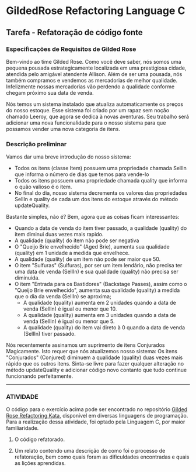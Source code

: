 # GildedRose Refactoring Language C

## Tarefa - Refatoração de código fonte

### Especificações de Requisitos de Gilded Rose
Bem-vindo ao time Gilded Rose. Como você deve saber, nós somos uma pequena pousada estrategicamente localizada em uma prestigiosa cidade, atendida pelo amigável atendente Allison. Além de ser uma pousada, nós também compramos e vendemos as mercadorias de melhor qualidade. Infelizmente nossas mercadorias vão perdendo a qualidade conforme chegam próximo sua data de venda.

Nós temos um sistema instalado que atualiza automaticamente os preços do nosso estoque. Esse sistema foi criado por um rapaz sem noção chamado Leeroy, que agora se dedica à novas aventuras. Seu trabalho será adicionar uma nova funcionalidade para o nosso sistema para que possamos vender uma nova categoria de itens.

### Descrição preliminar
Vamos dar uma breve introdução do nosso sistema:

- Todos os itens (classe Item) possuem uma propriedade chamada SellIn que informa o número de dias que temos para vende-lo
- Todos os itens possuem uma propriedade chamada quality que informa o quão valioso é o item.
- No final do dia, nosso sistema decrementa os valores das propriedades SellIn e quality de cada um dos itens do estoque através do método updateQuality.

Bastante simples, não é? Bem, agora que as coisas ficam interessantes:

- Quando a data de venda do item tiver passado, a qualidade (quality) do item diminui duas vezes mais rapido.
- A qualidade (quality) do item não pode ser negativa
- O "Queijo Brie envelhecido" (Aged Brie), aumenta sua qualidade (quality) em 1 unidade a medida que envelhece.
- A qualidade (quality) de um item não pode ser maior que 50.
- O item "Sulfuras" (Sulfuras), por ser um item lendário, não precisa ter uma data de venda (SellIn) e sua qualidade (quality) não precisa ser diminuida.
- O item "Entrada para os Bastidores" (Backstage Passes), assim como o "Queijo Brie envelhecido", aumenta sua qualidade (quality) a medida que o dia da venda (SellIn) se aproxima;
  - A qualidade (quality) aumenta em 2 unidades quando a data de venda (SellIn) é igual ou menor que 10.
  - A qualidade (quality) aumenta em 3 unidades quando a data de venda (SellIn) é igual ou menor que 5.
  - A qualidade (quality) do item vai direto à 0 quando a data de venda (SellIn) tiver passado.

Nós recentemente assinamos um suprimento de itens Conjurados Magicamente. Isto requer que nós atualizemos nosso sistema: Os itens "Conjurados" (Conjured) diminuem a qualidade (quality) duas vezes mais rápido que os outros itens. Sinta-se livre para fazer qualquer alteração no método updateQuality e adicionar código novo contanto que tudo continue funcionando perfeitamente.

---
### ATIVIDADE

O código para o exercício acima pode ser encontrado no repositório [Gilded Rose Refactoring Kata](https://github.com/emilybache/GildedRose-Refactoring-Kata), disponível em diversas linguagens de programação. Para a realização dessa atividade, foi optado pela Linguagem C, por maior familiaridade.

1. O código refatorado.

2. Um relato contendo uma descrição de como foi o processo de refatoração, bem como quais foram as dificuldades encontradas e quais as lições aprendidas. 
